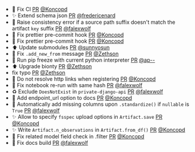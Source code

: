 - 💚 Fix CI [PR](https://github.com/laminlabs/lamindb-setup/pull/976) [@Koncopd](https://github.com/Koncopd)
- ✨ Extend schema json [PR](https://github.com/laminlabs/lamindb-setup/pull/961) [@fredericenard](https://github.com/fredericenard)
- 🚸 Raise consistency error if a source path suffix doesn't match the artifact `key` suffix [PR](https://github.com/laminlabs/lamindb/pull/2490) [@falexwolf](https://github.com/falexwolf)
- 💚 Fix prettier pre-commit hook [PR](https://github.com/laminlabs/lamindb/pull/2499) [@Koncopd](https://github.com/Koncopd)
- 💚 Fix prettier pre-commit hook [PR](https://github.com/laminlabs/lamindb-setup/pull/975) [@Koncopd](https://github.com/Koncopd)
- ⬆️ Update submodules [PR](https://github.com/laminlabs/lamindb/pull/2498) [@sunnyosun](https://github.com/sunnyosun)
- 🐛 Fix `.add_new_from` message [PR](https://github.com/laminlabs/lamindb/pull/2497) [@Zethson](https://github.com/Zethson)
- 🐛 Run pip freeze with current python interpreter [PR](https://github.com/laminlabs/lamindb/pull/2495) [@ap--](https://github.com/ap--)
- ⬆️ Upgrade bionty [PR](https://github.com/laminlabs/lamindb/pull/2494) [@Zethson](https://github.com/Zethson)
- fix typo [PR](https://github.com/laminlabs/lamindb/pull/2492) [@Zethson](https://github.com/Zethson)
- 🐛 Do not resolve http links when registering [PR](https://github.com/laminlabs/lamindb/pull/2491) [@Koncopd](https://github.com/Koncopd)
- 🐛 Fix notebook re-run with same hash [PR](https://github.com/laminlabs/lamindb/pull/2489) [@falexwolf](https://github.com/falexwolf)
- ♻️ Exclude `DoesNotExist` in `private-django-api` [PR](https://github.com/laminlabs/lamindb-setup/pull/973) [@falexwolf](https://github.com/falexwolf)
- 📝 Add endpoint_url option to docs [PR](https://github.com/laminlabs/lamindb/pull/2487) [@Koncopd](https://github.com/Koncopd)
- 🐛 Automatically add missing columns upon `.standardize()` if `nullable` is `True` [PR](https://github.com/laminlabs/lamindb/pull/2485) [@falexwolf](https://github.com/falexwolf)
- ✨ Allow to specify `fsspec` upload options in `Artifact.save` [PR](https://github.com/laminlabs/lamindb/pull/2486) [@Koncopd](https://github.com/Koncopd)
- ✨ Write `Artifact.n_observations` in `Artifact.from_df()` [PR](https://github.com/laminlabs/lamindb/pull/2484) [@Koncopd](https://github.com/Koncopd)
- 🐛 Fix related model field check in .filter [PR](https://github.com/laminlabs/lamindb/pull/2482) [@Koncopd](https://github.com/Koncopd)
- 💚 Fix docs build [PR](https://github.com/laminlabs/lamindb/pull/2481) [@falexwolf](https://github.com/falexwolf)
